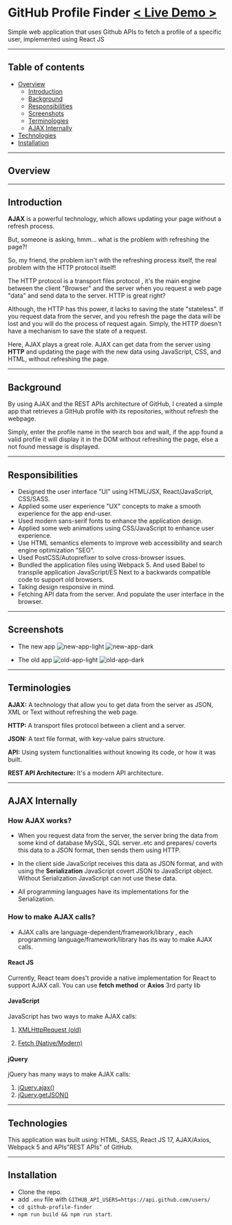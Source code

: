 # GitHub Profile Finder [< Live Demo >](https://github-profile-finder-11188.netlify.app/)

Simple web application that uses Github APIs to fetch a profile of a specific user, implemented using React JS

***

## Table of contents

* [Overview](#overview)
  * [Introduction](#introduction)
  * [Background](#background)
  * [Responsibilities](#responsibilities)
  * [Screenshots](#screenshots)
  * [Terminologies](#terminologies)
  * [AJAX Internally](#ajax-internally)
* [Technologies](#technologies)
* [Installation](#installation)

***

## Overview

***

## Introduction

**AJAX** is a powerful technology, which allows updating your page without a refresh process.

But, someone is asking, hmm... what is the problem with refreshing the page?!

So, my friend, the problem isn't with the refreshing process itself, the real problem with the HTTP protocol itself!

The HTTP protocol is a transport files protocol , it's the main engine between the client "Browser" and the server when you request a web page "data" and send data to the server. HTTP is great right?

Although, the HTTP has this power, it lacks to saving the state "stateless". If you request data from the server, and you refresh the page the data will be lost and you will do the process of request again. Simply, the HTTP doesn't have a mechanism to save the state of a request.

Here, AJAX plays a great role. AJAX can get data from the server using **HTTP** and updating the page with the new data using JavaScript, CSS, and HTML, without refreshing the page.

***

## Background

By using AJAX and the REST APIs architecture of GitHub, I created a simple app that retrieves a GitHub profile with its repositories, without refresh the webpage.

Simply, enter the profile name in the search box and wait, if the app found a valid profile it will display it in the DOM without refreshing the page, else a not found message is displayed.

***

## Responsibilities

* Designed the user interface "UI" using HTML/JSX, React/JavaScript, CSS/SASS.
* Applied some user experience "UX" concepts to make a smooth experience for the app end-user.
* Used modern sans-serif fonts to enhance the application design.
* Applied some web animations using CSS/JavaScript to enhance user experience.
* Use HTML semantics elements to improve web accessibility and search engine optimization "SEO".
* Used PostCSS/Autoprefixer to solve cross-browser issues.
* Bundled the application files using Webpack 5. And used Babel to transpile application JavaScript/ES Next to a backwards compatible code to support old browsers.
* Taking design responsive in mind.
* Fetching API data from the server. And populate the user interface in the browser.

***

## Screenshots

* The new app
![new-app-light](https://user-images.githubusercontent.com/61619208/147855274-92932659-5f5c-442b-a05f-2eba9d6c9501.png)
![new-app-dark](https://user-images.githubusercontent.com/61619208/147855277-03fd32de-01ed-4bf7-9988-3625e6816ff3.png)

* The old app
![old-app-light](https://user-images.githubusercontent.com/61619208/147833588-031f2552-09f1-43a1-b523-463cd8888841.png)
![old-app-dark](https://user-images.githubusercontent.com/61619208/147833590-de656d4f-8a10-4c7f-824d-5ed20117b0c9.png)

***

## Terminologies

**AJAX:** A technology that allow you to get data from the server as JSON, XML or Text without refreshing the web page.

**HTTP:** A transport files protocol between a client and a server.

**JSON:** A text file format, with key-value pairs structure.

**API:** Using system functionalities without knowing its code, or how it was built.

**REST API Architecture:** It's a modern API architecture.

***

## AJAX Internally

### How AJAX works?

* When you request data from the server, the server bring the data from some kind of database MySQL, SQL server..etc and prepares/ coverts this data to a JSON format, then sends them using HTTP.

* In the client side JavaScript  receives this data as JSON format, and with using  the **Serialization** JavaScript  covert JSON to JavaScript object. Without Serialization JavaScript can not use these data.

* All programming languages have its implementations for the Serialization.

### How to make AJAX calls?

* AJAX calls are language-dependent/framework/library , each programming language/framework/library  has its way to make AJAX calls.

#### React JS

  Currently, React team does't provide a native implementation for React to support AJAX call. You can use **fetch method** or **Axios** 3rd party lib

#### JavaScript

  JavaScript has two ways to make AJAX calls:

  1. [XMLHttpRequest (old)](https://developer.mozilla.org/en-US/docs/Web/API/XMLHttpRequest)

  2. [Fetch (Native/Modern)](https://developer.mozilla.org/en-US/docs/Web/API/Fetch_API)

#### jQuery

  jQuery has many ways to make AJAX calls:

  1. [jQuery.ajax()](https://api.jquery.com/jquery.ajax/)
  2. [jQuery.getJSON()](https://api.jquery.com/jquery.getjson/)

***

## Technologies

This application was built using: HTML, SASS, React JS 17, AJAX/Axios, Webpack 5 and APIs"REST APIs" of GitHub.

***

## Installation

* Clone the repo.
* add `.env` file with `GITHUB_API_USERS=https://api.github.com/users/`
* `cd github-profile-finder`
* `npm run build && npm run start`.
